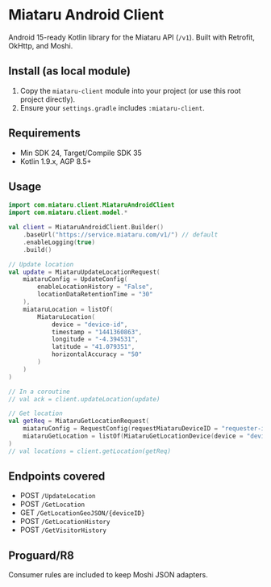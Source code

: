 # Miataru Android Client

Android 15-ready Kotlin library for the Miataru API (`/v1`). Built with Retrofit, OkHttp, and Moshi.

## Install (as local module)

1. Copy the `miataru-client` module into your project (or use this root project directly).
2. Ensure your `settings.gradle` includes `:miataru-client`.

## Requirements
- Min SDK 24, Target/Compile SDK 35
- Kotlin 1.9.x, AGP 8.5+

## Usage

```kotlin
import com.miataru.client.MiataruAndroidClient
import com.miataru.client.model.*

val client = MiataruAndroidClient.Builder()
    .baseUrl("https://service.miataru.com/v1/") // default
    .enableLogging(true)
    .build()

// Update location
val update = MiataruUpdateLocationRequest(
    miataruConfig = UpdateConfig(
        enableLocationHistory = "False",
        locationDataRetentionTime = "30"
    ),
    miataruLocation = listOf(
        MiataruLocation(
            device = "device-id",
            timestamp = "1441360863",
            longitude = "-4.394531",
            latitude = "41.079351",
            horizontalAccuracy = "50"
        )
    )
)

// In a coroutine
// val ack = client.updateLocation(update)

// Get location
val getReq = MiataruGetLocationRequest(
    miataruConfig = RequestConfig(requestMiataruDeviceID = "requester-id"),
    miataruGetLocation = listOf(MiataruGetLocationDevice(device = "device-id"))
)
// val locations = client.getLocation(getReq)
```

## Endpoints covered
- POST `/UpdateLocation`
- POST `/GetLocation`
- GET `/GetLocationGeoJSON/{deviceID}`
- POST `/GetLocationHistory`
- POST `/GetVisitorHistory`

## Proguard/R8
Consumer rules are included to keep Moshi JSON adapters.
